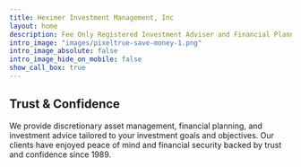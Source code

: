 ```yaml
---
title: Heximer Investment Management, Inc
layout: home
description: Fee Only Registered Investment Adviser and Financial Planner.
intro_image: "images/pixeltrue-save-money-1.png"
intro_image_absolute: false
intro_image_hide_on_mobile: false
show_call_box: true
---
```


## Trust & Confidence 
We provide discretionary asset management, financial planning, and investment advice tailored to your investment goals and objectives. Our clients have enjoyed peace of mind and financial security backed by trust and confidence since 1989.
